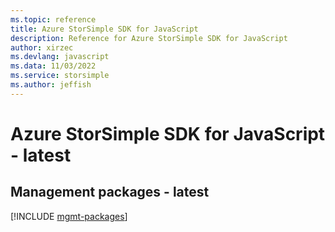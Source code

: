 ```yaml
---
ms.topic: reference
title: Azure StorSimple SDK for JavaScript
description: Reference for Azure StorSimple SDK for JavaScript
author: xirzec
ms.devlang: javascript
ms.data: 11/03/2022
ms.service: storsimple
ms.author: jeffish
---
```

# Azure StorSimple SDK for JavaScript - latest

## Management packages - latest
[!INCLUDE [mgmt-packages](storsimple-mgmt-index.md)]